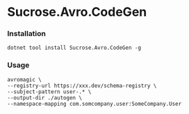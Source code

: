 # Sucrose.Avro.CodeGen

### Installation

`dotnet tool install Sucrose.Avro.CodeGen -g`

### Usage

```
avromagic \
--registry-url https://xxx.dev/schema-registry \
--subject-pattern user-.* \
--output-dir ./autogen \
--namespace-mapping com.somcompany.user:SomeCompany.User
```
